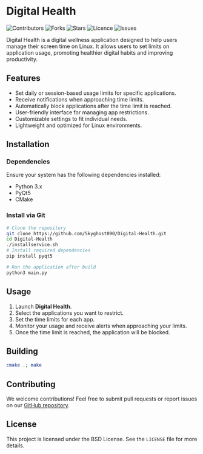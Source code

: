 # Digital Health

![Contributors](https://img.shields.io/github/contributors/skyghost090/Digital-Health?style=plastic)
![Forks](https://img.shields.io/github/forks/skyghost090/Digital-Health)
![Stars](https://img.shields.io/github/stars/skyghost090/Digital-Health)
![Licence](https://img.shields.io/github/license/skyghost090/Digital-Health)
![Issues](https://img.shields.io/github/issues/skyghost090/Digital-Health)

Digital Health is a digital wellness application designed to help users manage their screen time on Linux. It allows users to set limits on application usage, promoting healthier digital habits and improving productivity.

## Features

- Set daily or session-based usage limits for specific applications.
- Receive notifications when approaching time limits.
- Automatically block applications after the time limit is reached.
- User-friendly interface for managing app restrictions.
- Customizable settings to fit individual needs.
- Lightweight and optimized for Linux environments.

## Installation

### Dependencies
Ensure your system has the following dependencies installed:
- Python 3.x
- PyQt5
- CMake

### Install via Git
```sh
# Clone the repository
git clone https://github.com/Skyghost090/Digital-Health.git
cd Digital-Health
./installservice.sh
# Install required dependencies
pip install pyqt5

# Run the application after build
python3 main.py
```

## Usage

1. Launch **Digital Health**.
2. Select the applications you want to restrict.
3. Set the time limits for each app.
4. Monitor your usage and receive alerts when approaching your limits.
5. Once the time limit is reached, the application will be blocked.

## Building
```sh
cmake .; make
```

## Contributing

We welcome contributions! Feel free to submit pull requests or report issues on our [GitHub repository](https://github.com/Skyghost090/Digital-Health.git).

## License

This project is licensed under the BSD License. See the `LICENSE` file for more details.

